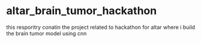 # altar_brain_tumor_hackathon
this resporitry conatin the project related to hackathon for altar where i build the brain tumor model using cnn
